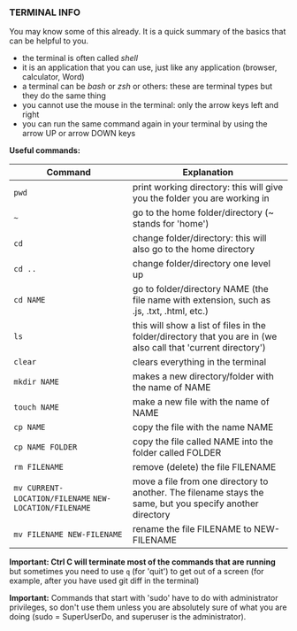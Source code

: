 ### TERMINAL INFO

You may know some of this already. It is a quick summary of the basics that can be helpful to you.

* the terminal is often called *shell*
* it is an application that you can use, just like any application (browser, calculator, Word)
* a terminal can be *bash* or *zsh* or others: these are terminal types but they do the same thing
* you cannot use the mouse in the terminal: only the arrow keys left and right
* you can run the same command again in your terminal by using the arrow UP or arrow DOWN keys

**Useful commands:**

Command | Explanation
------- | -----------
`pwd` | print working directory: this will give you the folder you are working in
`~` | go to the home folder/directory (~ stands for 'home')
`cd` | change folder/directory: this will also go to the home directory
`cd ..` | change folder/directory one level up 
`cd NAME` | go to folder/directory NAME (the file name with extension, such as .js, .txt, .html, etc.)
`ls ` | this will show a list of files in the folder/directory that you are in (we also call that 'current directory')
`clear` | clears everything in the terminal
`mkdir NAME` | makes a new directory/folder with the name of NAME
`touch NAME` | make a new file with the name of NAME
`cp NAME` | copy the file with the name NAME
`cp NAME FOLDER` | copy the file called NAME into the folder called FOLDER
`rm FILENAME ` | remove (delete) the file FILENAME
`mv CURRENT-LOCATION/FILENAME` `NEW-LOCATION/FILENAME` | move a file from one directory to another. The filename stays the same, but you specify another directory
`mv FILENAME NEW-FILENAME` | rename the file FILENAME to NEW-FILENAME

**Important: Ctrl C  will terminate most of the commands that are running** but sometimes you need to use `q` (for 'quit') to get out of a screen (for example, after you have used git diff in the terminal)

**Important:** Commands that start with 'sudo' have to do with administrator privileges, so don't use them unless you are absolutely sure of what you are doing (sudo = SuperUserDo, and superuser is the administrator).